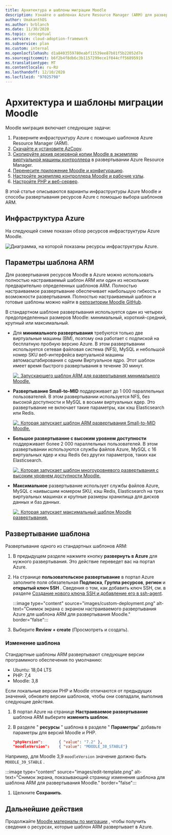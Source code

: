 ```yaml
---
title: Архитектура и шаблоны миграции Moodle
description: Узнайте о шаблонах Azure Resource Manager (ARM) для развертывания инфраструктуры Moodle Azure, а также о том, как развертывать или редактировать их.
author: UmakanthOS
ms.author: brblanch
ms.date: 11/30/2020
ms.topic: conceptual
ms.service: cloud-adoption-framework
ms.subservice: plan
ms.custom: internal
ms.openlocfilehash: d1a8403559780eabf11539ee87b81f5b22052d7e
ms.sourcegitcommit: b6f2b4f8db6c3b1157299ece1f044cff56895919
ms.translationtype: MT
ms.contentlocale: ru-RU
ms.lasthandoff: 12/10/2020
ms.locfileid: "97025798"
---
```

# <a name="moodle-migration-architecture-and-templates"></a>Архитектура и шаблоны миграции Moodle

Moodle миграция включает следующие задачи:

1. Разверните инфраструктуру Azure с помощью шаблонов Azure Resource Manager (ARM).
1. [Скачайте и установите AzCopy](migration-start.md#download-and-install-azcopy-on-the-controller-vm).
1. [Скопируйте архив резервной копии Moodle в экземпляр виртуальной машины контроллера](migration-start.md#copy-the-archive-to-the-controller-vm) в развертывании Azure Resource Manager.
1. [Перенесите приложение Moodle и конфигурацию](migration-start.md#import-the-moodle-database-to-azure).
1. [Настройте экземпляр контроллера Moodle и рабочие узлы](azure-infra-config.md).
1. [Настройте PHP и веб-сервер](azure-infra-config.md).

В этой статье описываются варианты инфраструктуры Azure Moodle и способы развертывания ресурсов Azure с помощью выбора шаблонов ARM.

## <a name="azure-infrastructure"></a>Инфраструктура Azure

На следующей схеме показан обзор ресурсов инфраструктуры Azure Moodle.

![Диаграмма, на которой показаны ресурсы инфраструктуры Azure.](images/architecture.png)

## <a name="arm-template-options"></a>Параметры шаблона ARM

Для развертывания ресурсов Moodle в Azure можно использовать полностью настраиваемый шаблон ARM или один из нескольких предварительно определенных шаблонов ARM. Полностью настраиваемое развертывание обеспечивает наибольшую гибкость и возможности развертывания. Полностью настраиваемый шаблон и готовые шаблоны можно найти в [репозитории Moodle GitHub](https://github.com/Azure/Moodle).

В стандартном шаблоне развертывания используется один из четырех предопределенных размеров Moodle: минимальный, короткий-средний, крупный или максимальный.

- Для **минимального развертывания** требуются только две виртуальные машины (ВМ), поэтому она работает с подпиской на бесплатную пробную версию Azure. В этом развертывании используется сетевая файловая система (NFS), MySQL и небольшой номер SKU веб-интерфейса виртуальной машины автомасштабирования с одним Виртуальное ядро. Этот шаблон имеет время быстрого развертывания в течение 30 минут.

  [![, Запускающего шаблон ARM для развертывания минимального Moodle.](images/deploy-to-azure.png)](https://portal.azure.com/#create/Microsoft.Template/uri/https%3A%2F%2Fraw.githubusercontent.com%2FAzure%2FMoodle%2Fmaster%2Fazuredeploy-minimal.json)

- **Развертывание Small-to-MID** поддерживает до 1 000 параллельных пользователей. В этом развертывании используется NFS, без высокой доступности и MySQL в восьми виртуальных ядер. Это развертывание не включает такие параметры, как кэш Elasticsearch или Redis.

  [![, Которая запускает шаблон ARM развертывания Small-to-MID Moodle.](images/deploy-to-azure.png)](https://portal.azure.com/#create/Microsoft.Template/uri/https%3A%2F%2Fraw.githubusercontent.com%2FAzure%2FMoodle%2Fmaster%2Fazuredeploy-small2mid-noha.json)

- **Большое развертывание с высоким уровнем доступности** поддерживает более 2 000 параллельных пользователей. В этом развертывании используются службы файлов Azure, MySQL с 16 виртуальных ядер и кэш Redis без других параметров, таких как Elasticsearch.

  [![, Которая запускает шаблон многоуровневого развертывания с высоким уровнем доступности Moodle.](images/deploy-to-azure.png)](https://portal.azure.com/#create/Microsoft.Template/uri/https%3A%2F%2Fraw.githubusercontent.com%2FAzure%2FMoodle%2Fmaster%2Fazuredeploy-large-ha.json)

- **Максимальное** развертывание использует службы файлов Azure, MySQL с наивысшим номером SKU, кэш Redis, Elasticsearch на трех виртуальных машинах и крупные размеры хранилища для дисков данных и баз данных.

  [![, Которая запускает максимальный шаблон Moodle развертывания.](images/deploy-to-azure.png)](https://portal.azure.com/#create/Microsoft.Template/uri/https%3A%2F%2Fraw.githubusercontent.com%2FAzure%2FMoodle%2Fmaster%2Fazuredeploy-maximal.json)

## <a name="deploy-the-template"></a>Развертывание шаблона

Развертывание одного из стандартных шаблонов ARM:

1. В предыдущем разделе нажмите кнопку **развернуть в Azure** для нужного развертывания. Это действие переведет вас на портал Azure.

1. На странице **пользовательское развертывание** в портал Azure заполните поля обязательная **Подписка**, **Группа ресурсов**, **регион** и **открытый ключ SSH** . Сведения о том, как добавить ключ SSH, см. в разделе [Создание нового ключа SSH и добавление его в ssh-agent](https://docs.github.com/free-pro-team@latest/github/authenticating-to-github/generating-a-new-ssh-key-and-adding-it-to-the-ssh-agent).

   :::image type="content" source="images/custom-deployment.png" alt-text="Снимок экрана с экраном настраиваемого развертывания Azure для шаблона ARM для развертывания Moodle." border="false":::

1. Выберите **Review + create** (Просмотреть и создать).

### <a name="edit-the-template"></a>Изменение шаблона

Стандартные шаблоны ARM развертывают следующие версии программного обеспечения по умолчанию:

- Ubuntu: 18,04 LTS
- PHP: 7,4
- Moodle: 3,8

Если локальные версии PHP и Moodle отличаются от предыдущих значений, обновите версии шаблонов, чтобы они совпадали, выполнив следующие действия.

1. В портал Azure на странице **Настраиваемое развертывание** шаблона ARM выберите **изменить шаблон**.

1. В разделе " **ресурсы** " шаблона в разделе " **Параметры**" добавьте параметры для версий Moodle и PHP.

   ```json
   "phpVersion":       { "value": "7.2" },
   "moodleVersion":    { "value": "MOODLE_38_STABLE"}
   ```

Например, для Moodle 3,9 `moodleVersion` значение должно быть `MOODLE_39_STABLE` .

   :::image type="content" source="images/edit-template.png" alt-text="Снимок экрана, показывающий страницу изменения шаблона для шаблона ARM для развертывания Moodle." border="false":::

1. Щелкните **Сохранить**.

## <a name="next-steps"></a>Дальнейшие действия

Продолжайте [Moodle материалы по миграции](migration-resources.md) , чтобы получить сведения о ресурсах, которые шаблон ARM развертывает в Azure.
